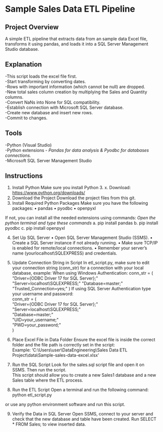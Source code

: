 
# Sample Sales Data ETL Pipeline

## Project Overview 
A simple ETL pipeline that extracts data from an sample data Excel file, transforms it using pandas, and loads it into a SQL Server Management Studio database.


## Explanation
-This script loads the excel file first.<br/>
-Start transforming by converting dates.<br/>
-Rows with important information (which cannot be null) are dropped. <br/>
-New total sales column creation by multiplying the Sales and Quantity columns.<br/>
-Convert NaNs into None for SQL compatibility.<br/>
-Establish connection with Microsoft SQL Server database. <br/>
-Create new database and insert new rows.<br/>
-Commit to changes.<br/>



## Tools
-Python (Visual Studio) <br/>
-Python extensions - _Pandas for data analysis & Pyodbc for databases connections._ <br/>
-Microsoft SQL Server Management Studio<br/>

## Instructions
1. Install Python 
Make sure you install Python 3. x.
Download: https://www.python.org/downloads/<br/>
2. Download the Project
Download the project files from this git.<br/>
3. Install Required Python Packages
Make sure you have the following packages:
•	pandas
•	pyodbc
•	openpyxl

If not, you can install all the needed extensions using commands:
*Open the python terminal and type these commands*
a. pip install pandas 
b. pip install pyodbc 
c. pip install openpyxl<br/>

4. Set Up SQL Server
•	Open SQL Server Management Studio (SSMS).
•	Create a SQL Server instance if not already running.
•	Make sure TCP/IP is enabled for remote/local connections.
•	Remember your server’s name (yourlocalhost\\SQLEXPRESS) and credentials.<br/>

5. Update Connection String in Script
In etl_script.py, make sure to edit your connection string (conn_str) for a connection with your local database, example:
When using Windows Authentication:
conn_str = (
    "Driver={ODBC Driver 17 for SQL Server};"
    "Server=localhost\\SQLEXPRESS;"
    "Database=master;" 
    "Trusted_Connection=yes;" 
)
If using SQL Server Authentication type your username and password: <br/>
conn_str = ( <br/>
    "Driver={ODBC Driver 17 for SQL Server};" <br/>
    "Server=localhost\\SQLEXPRESS;" <br/>
    "Database=master;" <br/>
    "UID=your_username;" <br/>
    "PWD=your_password;" <br/>
) <br/>

6. Place Excel File in Data Folder
Ensure the excel file is inside the correct folder and the file path is correctly set in the script: <br/>
Example: ‘C:\Users\user\DataEngineering\Sales Data ETL Project\data\Sample-sales-data-excel.xlsx’<br/>

7. Run the SQL Script
Look for the sales.sql script file and open it on SSMS. Then run the script. <br/>
This script should allow you to create a new Sales1 database and a new Sales table where the ETL process. <br/>

8. Run the ETL Script
Open a terminal and run the following command: <br/>
python etl_script.py <br/>

or use any python environment software and run this script.<br/>

9. Verify the Data in SQL Server
Open SSMS, connect to your server and check that the new database and table have been created. Run SELECT * FROM Sales; to view inserted data. <br/>

